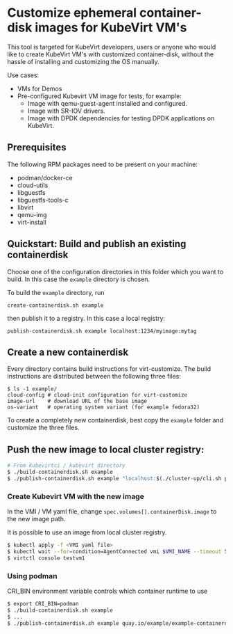 # Customize ephemeral container-disk images for KubeVirt VM's

This tool is targeted for KubeVirt developers, users or anyone who
would like to create KubeVirt VM's with customized container-disk,
without the hassle of installing and customizing the OS manually.

Use cases:
- VMs for Demos
- Pre-configured Kubevirt VM image for tests, for example:
    - Image with qemu-guest-agent installed and configured.
    - Image with SR-IOV drivers.
    - Image with DPDK dependencies for testing DPDK applications on KubeVirt.


## Prerequisites

The following RPM packages need to be present on your machine:
- podman/docker-ce
- cloud-utils
- libguestfs
- libguestfs-tools-c
- libvirt
- qemu-img
- virt-install

## Quickstart: Build and publish an existing containerdisk

Choose one of the configuration directories in this folder which you want to
build. In this case the `example` directory is chosen.

To build the `example` directory, run

```
create-containerdisk.sh example
```

then publish it to a registry. In this case a local registry:

```
publish-containerdisk.sh example localhost:1234/myimage:mytag
```

## Create a new containerdisk

Every directory contains build instructions for virt-customize. The build
instructions are distributed between the following three files:

```
$ ls -1 example/
cloud-config # cloud-init configuration for virt-customize
image-url    # download URL of the base image
os-variant   # operating system variant (for example fedora32)
```

To create a completely new containerdisk, best copy the `example` folder and
customize the three files.

## Push the new image to local cluster registry:
```bash
# From kubevirtci / kubevirt directory
$ ./build-containerdisk.sh example
$ ./publish-containerdisk.sh example "localhost:$(./cluster-up/cli.sh ports registry | tr -d '\r')"
```

### Create Kubevirt VM with the new image

In the VMI / VM yaml file, change `spec.volumes[].containerDisk.image` to the new image path.

It is possible to use an image from local cluster registry.

```bash
$ kubectl apply -f <VMI yaml file>
$ kubectl wait --for=condition=AgentConnected vmi $VMI_NAME --timeout 5m
$ virtctl console testvm1
```

### Using podman
CRI_BIN environment variable controls which container runtime to use
```bash
$ export CRI_BIN=podman
$ ./build-containerdisk.sh example
$ ...
$ ./publish-containerdisk.sh example quay.io/example/example-containerdisk:latest
```